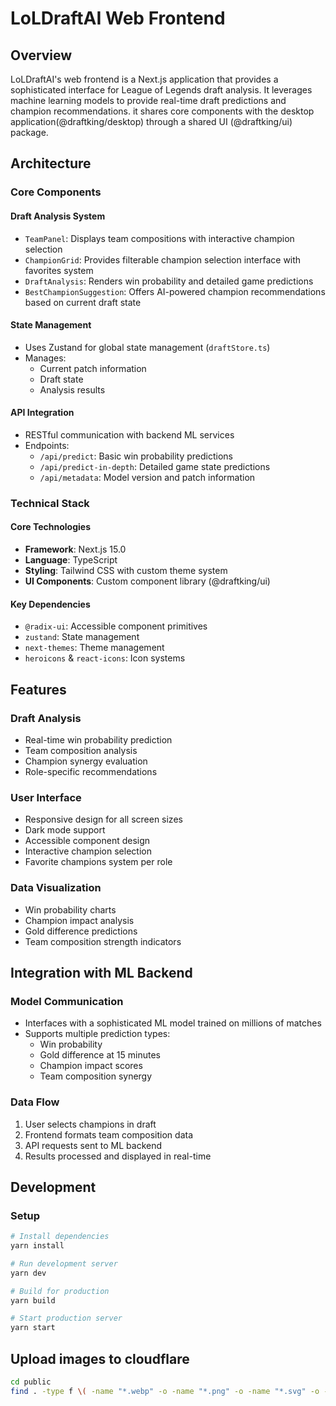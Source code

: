 # LoLDraftAI Web Frontend

## Overview

LoLDraftAI's web frontend is a Next.js application that provides a sophisticated interface for League of Legends draft analysis. It leverages machine learning models to provide real-time draft predictions and champion recommendations.
it shares core components with the desktop application(@draftking/desktop) through a shared UI (@draftking/ui) package.

## Architecture

### Core Components

#### Draft Analysis System

- `TeamPanel`: Displays team compositions with interactive champion selection
- `ChampionGrid`: Provides filterable champion selection interface with favorites system
- `DraftAnalysis`: Renders win probability and detailed game predictions
- `BestChampionSuggestion`: Offers AI-powered champion recommendations based on current draft state

#### State Management

- Uses Zustand for global state management (`draftStore.ts`)
- Manages:
  - Current patch information
  - Draft state
  - Analysis results

#### API Integration

- RESTful communication with backend ML services
- Endpoints:
  - `/api/predict`: Basic win probability predictions
  - `/api/predict-in-depth`: Detailed game state predictions
  - `/api/metadata`: Model version and patch information

### Technical Stack

#### Core Technologies

- **Framework**: Next.js 15.0
- **Language**: TypeScript
- **Styling**: Tailwind CSS with custom theme system
- **UI Components**: Custom component library (@draftking/ui)

#### Key Dependencies

- `@radix-ui`: Accessible component primitives
- `zustand`: State management
- `next-themes`: Theme management
- `heroicons` & `react-icons`: Icon systems

## Features

### Draft Analysis

- Real-time win probability prediction
- Team composition analysis
- Champion synergy evaluation
- Role-specific recommendations

### User Interface

- Responsive design for all screen sizes
- Dark mode support
- Accessible component design
- Interactive champion selection
- Favorite champions system per role

### Data Visualization

- Win probability charts
- Champion impact analysis
- Gold difference predictions
- Team composition strength indicators

## Integration with ML Backend

### Model Communication

- Interfaces with a sophisticated ML model trained on millions of matches
- Supports multiple prediction types:
  - Win probability
  - Gold difference at 15 minutes
  - Champion impact scores
  - Team composition synergy

### Data Flow

1. User selects champions in draft
2. Frontend formats team composition data
3. API requests sent to ML backend
4. Results processed and displayed in real-time

## Development

### Setup

```bash
# Install dependencies
yarn install

# Run development server
yarn dev

# Build for production
yarn build

# Start production server
yarn start
```

## Upload images to cloudflare

```bash
cd public
find . -type f \( -name "*.webp" -o -name "*.png" -o -name "*.svg" -o -name "*.ico" \) -exec yarn wrangler r2 object put loldraftai-web-media-files/{} --file "$(pwd)/{}" \;
```
